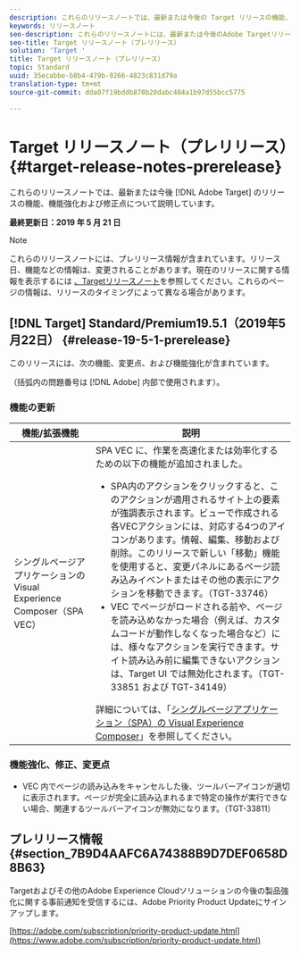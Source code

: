 ```yaml
---
description: これらのリリースノートでは、最新または今後の Target リリースの機能、機能強化、修正および既知の問題について説明します。
keywords: リリースノート
seo-description: これらのリリースノートには、最新または今後のAdobe Targetリリースの機能、機能強化、修正および既知の問題に関する情報が記載されています
seo-title: Target リリースノート（プレリリース）
solution: 'Target '
title: Target リリースノート（プレリリース）
topic: Standard
uuid: 35ecabbe-b8b4-479b-9266-4823c831d79a
translation-type: tm+mt
source-git-commit: dda07f19bddb870b20dabc484a1b97d55bcc5775

---
```



# Target リリースノート（プレリリース）{#target-release-notes-prerelease}

これらのリリースノートでは、最新または今後 [!DNL Adobe Target] のリリースの機能、機能強化および修正点について説明しています。

**最終更新日：2019 年 5 月 21 日**

>[!NOTE]
>
>これらのリリースノートには、プレリリース情報が含まれています。リリース日、機能などの情報は、変更されることがあります。現在のリリースに関する情報を表示するには [、Targetリリースノート](release-notes.md)を参照してください。これらのページの情報は、リリースのタイミングによって異なる場合があります。

## [!DNL Target] Standard/Premium19.5.1（2019年5月22日） {#release-19-5-1-prerelease}

このリリースには、次の機能、変更点、および機能強化が含まれています。

（括弧内の問題番号は [!DNL Adobe] 内部で使用されます）。

### 機能の更新

| 機能/拡張機能 | 説明 |
| --- | --- |
| シングルページアプリケーションの Visual Experience Composer（SPA VEC） | SPA VEC に、作業を高速化または効率化するための以下の機能が追加されました。<ul><li>SPA内のアクションをクリックすると、このアクションが適用されるサイト上の要素が強調表示されます。ビューで作成される各VECアクションには、対応する4つのアイコンがあります。情報、編集、移動および削除。このリリースで新しい「移動」機能を使用すると、変更パネルにあるページ読み込みイベントまたはその他の表示にアクションを移動できます。（TGT-33746）</li><li>VEC でページがロードされる前や、ページを読み込めなかった場合（例えば、カスタムコードが動作しなくなった場合など）には、様々なアクションを実行できます。サイト読み込み前に編集できないアクションは、Target UI では無効化されます。（TGT-33851 および TGT-34149）</li></ul>詳細については、「[シングルページアプリケーション（SPA）の Visual Experience Composer](/help/c-experiences/spa-visual-experience-composer.md)」を参照してください。 |

### 機能強化、修正、変更点

* VEC 内でページの読み込みをキャンセルした後、ツールバーアイコンが適切に表示されます。ページが完全に読み込まれるまで特定の操作が実行できない場合、関連するツールバーアイコンが無効になります。（TGT-33811）

## プレリリース情報 {#section_7B9D4AAFC6A74388B9D7DEF0658D8B63}

Targetおよびその他のAdobe Experience Cloudソリューションの今後の製品強化に関する事前通知を受信するには、Adobe Priority Product Updateにサインアップします。

[https://adobe.com/subscription/priority-product-update.html](https://www.adobe.com/subscription/priority-product-update.html)
